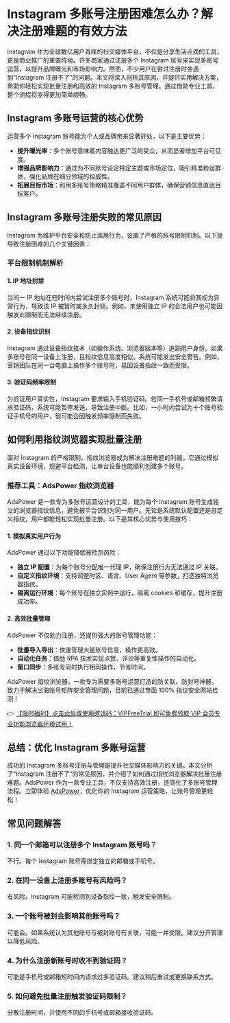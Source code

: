 # Instagram 多账号注册困难怎么办？解决注册难题的有效方法

Instagram 作为全球数亿用户青睐的社交媒体平台，不仅是分享生活点滴的工具，更是商业推广的重要阵地。许多商家通过注册多个 Instagram 账号来实现多账号运营，以提升品牌曝光和市场影响力。然而，不少用户在尝试注册时会遇到“Instagram 注册不了”的问题。本文将深入剖析其原因，并提供实用解决方案，帮助你轻松实现批量注册和高效的 Instagram 多账号管理。通过借助专业工具，整个流程将变得更加简单顺畅。

## Instagram 多账号运营的核心优势

运营多个 Instagram 账号能为个人或品牌带来显著好处，以下是主要优势：

- **提升曝光率**：多个账号意味着内容触达更广泛的受众，从而显著增加平台可见度。
- **增强品牌影响力**：通过为不同账号设定特定主题或市场定位，吸引精准粉丝群体，强化品牌在细分领域的权威性。
- **拓展目标市场**：利用多账号策略精准覆盖不同用户群体，确保营销信息直达目标客户。

## Instagram 多账号注册失败的常见原因

Instagram 为维护平台安全和防止滥用行为，设置了严格的账号限制机制。以下是导致注册困难的几个关键因素：

### 平台限制机制解析

#### 1. IP 地址封禁

当同一 IP 地址在短时间内尝试注册多个账号时，Instagram 系统可能将其视为异常行为，导致该 IP 被暂时或永久封锁。例如，未使用独立 IP 的合法用户也可能因触发此限制而无法继续注册。

#### 2. 设备指纹识别

Instagram 通过设备指纹技术（如操作系统、浏览器版本等）追踪用户身份。如果多账号在同一设备上注册，且指纹信息高度相似，系统可能发出安全警告。例如，营销团队在同一台电脑上操作多个账号时，易因设备指纹一致而受限。

#### 3. 验证码频率限制

为验证用户真实性，Instagram 要求输入手机验证码。若同一手机号或邮箱频繁请求验证码，系统可能暂停发送，导致注册中断。比如，一小时内尝试为十个账号验证手机号的用户，很可能会因触发频率限制而失败。

## 如何利用指纹浏览器实现批量注册

面对 Instagram 的严格限制，指纹浏览器成为解决注册难题的利器。它通过模拟真实设备环境，规避平台检测，让单台设备也能顺利创建多个账号。

### 推荐工具：AdsPower 指纹浏览器

AdsPower 是一款专为多账号运营设计的工具，能为每个 Instagram 账号生成独立的浏览器指纹信息，避免被平台识别为同一用户。无论是系统默认配置还是自定义指纹，用户都能轻松实现批量注册。以下是其核心优势与使用技巧：

#### 1. 模拟真实用户行为

AdsPower 通过以下功能降低被检测风险：

- **独立 IP 配置**：为每个账号分配唯一代理 IP，确保注册行为无法通过 IP 关联。
- **自定义指纹环境**：支持调整时区、语言、User Agent 等参数，打造独特浏览器指纹。
- **隔离运行环境**：每个账号在独立实例中运行，隔离 cookies 和缓存，提升注册成功率。

#### 2. 高效批量管理

AdsPower 不仅助力注册，还提供强大的账号管理功能：

- **批量导入导出**：快速管理大量账号信息，操作更高效。
- **自动化任务**：借助 RPA 技术实现点赞、评论等重复性操作的自动化。
- **窗口同步**：多账号同时执行相同操作，节省时间。

AdsPower 指纹浏览器，一款专为需要多账号运营打造的防关联、防封号神器，致力于解决出海账号矩阵安全管理问题，目前已通过市面 100% 指纹安全网站检测！

👉 [【限时福利】点击此处或使用邀请码：VIPFreeTrial 即可免费领取 VIP 会员专业功能浏览器环境试用！](https://bit.ly/adspower_free)

## 总结：优化 Instagram 多账号运营

成功的 Instagram 多账号注册与管理是提升社交媒体影响力的关键。本文分析了“Instagram 注册不了”的常见原因，并介绍了如何通过指纹浏览器解决批量注册难题。AdsPower 作为一款专业工具，不仅支持高效注册，还简化了多账号管理流程。立即体验 [AdsPower](https://bit.ly/adspower_free)，优化你的 Instagram 运营策略，让账号管理更轻松！

## 常见问题解答

### 1. 同一个邮箱可以注册多个 Instagram 账号吗？

不行。每个 Instagram 账号需绑定独立的邮箱或手机号。

### 2. 在同一设备上注册多账号有风险吗？

有风险。Instagram 可能检测到设备指纹一致，触发安全限制。

### 3. 一个账号被封会影响其他账号吗？

可能会。如果系统认为其他账号与被封账号有关联，可能一并受限。建议分开管理以降低风险。

### 4. 为什么注册新账号时收不到验证码？

可能是手机号或邮箱短时间内请求过多验证码。建议稍后重试或更换联系方式。

### 5. 如何避免批量注册触发验证码限制？

分散注册时间，并使用不同的手机号或邮箱接收验证码。